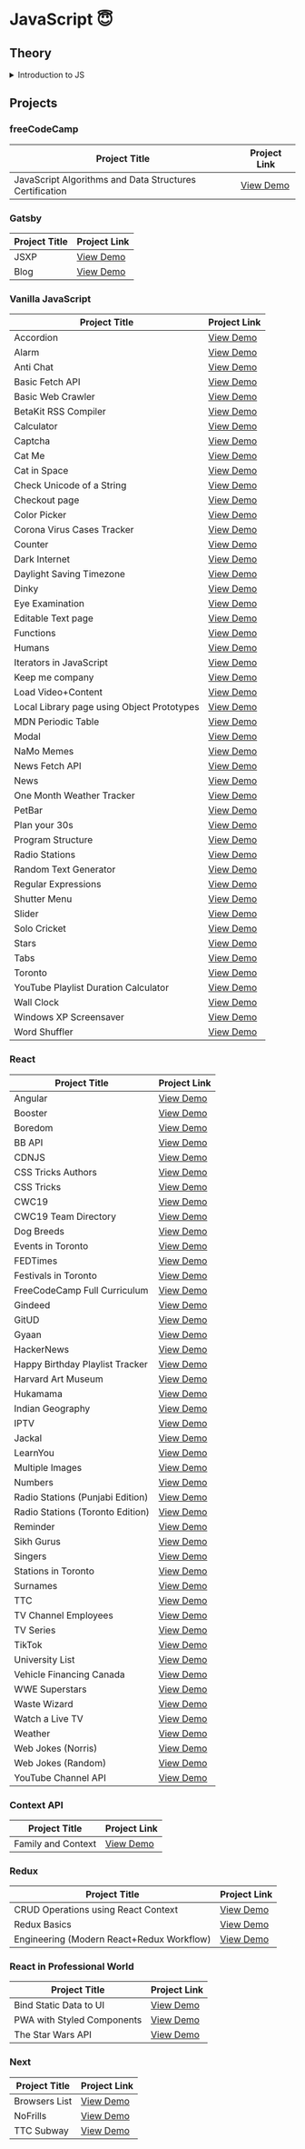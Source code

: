 # JavaScript 😇

## Theory

<details>
  <summary>Introduction to JS</summary>

- JS was created at Mozilla. Mozilla standardized JS under **ECMAScript**.

- ECMAScript 2015 / ES6 is supported by all web browsers.

- If Java was Toronto, then JS is Delhi. They are entirely different languages with different nature.

- If JS was Delhi, it may resemble in parts with Scheme language (if it was Bangalore) or Self language (if it was Mumbai). However, JS is in itself a standalone, general purpose programming language.

- **Core** JS API is able to process data types. I/O execution is dependent on _Host_.

- **Browser** present host environment to write programs that interact via DOM API to perform DOM manipulation, execute I/O operations through embedded devices, display result in HTML/CSS format and much more

- **Node** present host environment to write programs that interact via OS based API to perform network calls, run shell scripts, read or write system files and much more

### Reference

[JavaScript: The Definitive Guide, 7th Edition](https://www.oreilly.com/library/view/javascript-the-definitive/9781491952016/)

</details>

## Projects

### freeCodeCamp

| Project Title                                           | Project Link                                                                          |
| ------------------------------------------------------- | ------------------------------------------------------------------------------------- |
| JavaScript Algorithms and Data Structures Certification | [View Demo](https://www.youtube.com/playlist?list=PLUwWRchG-odq30zS-__AmZQQAcHzpBXaB) |

### Gatsby

| Project Title | Project Link                              |
| ------------- | ----------------------------------------- |
| JSXP          | [View Demo](https://jsxp.netlify.app)     |
| Blog          | [View Demo](https://satrangi.netlify.app) |

### Vanilla JavaScript

| Project Title                              | Project Link                                                             |
| ------------------------------------------ | ------------------------------------------------------------------------ |
| Accordion                                  | [View Demo](https://tpkahlon.github.io/javascript/40)                    |
| Alarm                                      | [View Demo](https://tpkahlon.github.io/javascript/23)                    |
| Anti Chat                                  | [View Demo](https://tpkahlon.github.io/javascript/30)                    |
| Basic Fetch API                            | [View Demo](https://tpkahlon.github.io/javascript/basic-fetch-api)       |
| Basic Web Crawler                          | [View Demo](https://tpkahlon.github.io/javascript/16)                    |
| BetaKit RSS Compiler                       | [View Demo](https://tpkahlon.github.io/javascript/33)                    |
| Calculator                                 | [View Demo](https://tpkahlon.github.io/javascript/calculator)            |
| Captcha                                    | [View Demo](https://tpkahlon.github.io/javascript/45)                    |
| Cat Me                                     | [View Demo](https://tpkahlon.github.io/javascript/cat-gallery)           |
| Cat in Space                               | [View Demo](https://tpkahlon.github.io/javascript/32)                    |
| Check Unicode of a String                  | [View Demo](https://tpkahlon.github.io/javascript/check-unicode)         |
| Checkout page                              | [View Demo](https://tpkahlon.github.io/javascript/17)                    |
| Color Picker                               | [View Demo](https://tpkahlon.github.io/javascript/34)                    |
| Corona Virus Cases Tracker                 | [View Demo](https://tpkahlon.github.io/javascript/29)                    |
| Counter                                    | [View Demo](https://tpkahlon.github.io/javascript/35)                    |
| Dark Internet                              | [View Demo](https://tpkahlon.github.io/javascript/26)                    |
| Daylight Saving Timezone                   | [View Demo](https://tpkahlon.github.io/javascript/1)                     |
| Dinky                                      | [View Demo](https://tpkahlon.github.io/javascript/dinky)                 |
| Eye Examination                            | [View Demo](https://tpkahlon.github.io/javascript/47)                    |
| Editable Text page                         | [View Demo](https://tpkahlon.github.io/javascript/18)                    |
| Functions                                  | [View Demo](https://tpkahlon.github.io/javascript/functions)             |
| Humans                                     | [View Demo](https://tpkahlon.github.io/javascript/27A)                   |
| Iterators in JavaScript                    | [View Demo](https://tpkahlon.github.io/javascript/24)                    |
| Keep me company                            | [View Demo](https://tpkahlon.github.io/javascript/49)                    |
| Load Video+Content                         | [View Demo](https://tpkahlon.github.io/javascript/42)                    |
| Local Library page using Object Prototypes | [View Demo](https://tpkahlon.github.io/javascript/19)                    |
| MDN Periodic Table                         | [View Demo](https://tpkahlon.github.io/javascript/43)                    |
| Modal                                      | [View Demo](https://tpkahlon.github.io/javascript/39)                    |
| NaMo Memes                                 | [View Demo](https://tpkahlon.github.io/javascript/31)                    |
| News Fetch API                             | [View Demo](https://tpkahlon.github.io/javascript/news-fetch-api)        |
| News                                       | [View Demo](https://tpkahlon.github.io/javascript/21)                    |
| One Month Weather Tracker                  | [View Demo](https://tpkahlon.github.io/javascript/3)                     |
| PetBar                                     | [View Demo](https://tpkahlon.github.io/javascript/37)                    |
| Plan your 30s                              | [View Demo](https://tpkahlon.github.io/javascript/50)                    |
| Program Structure                          | [View Demo](https://tpkahlon.github.io/javascript/program-structure)     |
| Radio Stations                             | [View Demo](https://tpkahlon.github.io/javascript/radio-app)             |
| Random Text Generator                      | [View Demo](https://tpkahlon.github.io/javascript/random-text-generator) |
| Regular Expressions                        | [View Demo](https://tpkahlon.github.io/javascript/22)                    |
| Shutter Menu                               | [View Demo](https://tpkahlon.github.io/javascript/38)                    |
| Slider                                     | [View Demo](https://tpkahlon.github.io/javascript/36)                    |
| Solo Cricket                               | [View Demo](https://tpkahlon.github.io/javascript/46)                    |
| Stars                                      | [View Demo](https://tpkahlon.github.io/javascript/stars)                 |
| Tabs                                       | [View Demo](https://tpkahlon.github.io/javascript/41)                    |
| Toronto                                    | [View Demo](https://tpkahlon.github.io/javascript/toronto)               |
| YouTube Playlist Duration Calculator       | [View Demo](https://tpkahlon.github.io/javascript/44)                    |
| Wall Clock                                 | [View Demo](https://tpkahlon.github.io/javascript/25)                    |
| Windows XP Screensaver                     | [View Demo](https://tpkahlon.github.io/javascript/15)                    |
| Word Shuffler                              | [View Demo](https://tpkahlon.github.io/javascript/48)                    |

### React

| Project Title                    | Project Link                                              |
| -------------------------------- | --------------------------------------------------------- |
| Angular                          | [View Demo](https://crudinangularjs.netlify.app)          |
| Booster                          | [View Demo](https://boostmeup.netlify.app)                |
| Boredom                          | [View Demo](https://boredom.netlify.app)                  |
| BB API                           | [View Demo](https://bbapi.netlify.app)                    |
| CDNJS                            | [View Demo](https://jscdn.netlify.app)                    |
| CSS Tricks Authors               | [View Demo](http://tiny.cc/csstricksauthors)              |
| CSS Tricks                       | [View Demo](http://tiny.cc/csstricks)                     |
| CWC19                            | [View Demo](https://crudwithcwc19.netlify.app)            |
| CWC19 Team Directory             | [View Demo](https://cwctd.netlify.app)                    |
| Dog Breeds                       | [View Demo](https://breedsofdogs.netlify.app)             |
| Events in Toronto                | [View Demo](https://eventsto.netlify.app)                 |
| FEDTimes                         | [View Demo](https://fedtimes.netlify.app)                 |
| Festivals in Toronto             | [View Demo](https://festivalsto.netlify.app)              |
| FreeCodeCamp Full Curriculum     | [View Demo](https://fccfc.netlify.app)                    |
| Gindeed                          | [View Demo](https://gindeed.netlify.app)                  |
| GitUD                            | [View Demo](https://gitud.netlify.app)                    |
| Gyaan                            | [View Demo](https://gyaan.netlify.app)                    |
| HackerNews                       | [View Demo](https://top10hackernews.netlify.app)          |
| Happy Birthday Playlist Tracker  | [View Demo](https://hbdsongs.netlify.app)                 |
| Harvard Art Museum               | [View Demo](https://harvard-art-museum.netlify.app)       |
| Hukamama                         | [View Demo](https://hukamnama.netlify.app/)               |
| Indian Geography                 | [View Demo](https://indiangeography.netlify.app)          |
| IPTV                             | [View Demo](https://iptv-org.netlify.app)                 |
| Jackal                           | [View Demo](https://jackal.netlify.app)                   |
| LearnYou                         | [View Demo](https://learnyou.netlify.app)                 |
| Multiple Images                  | [View Demo](https://multiple-images.netlify.app)          |
| Numbers                          | [View Demo](https://numbersapi.netlify.app)               |
| Radio Stations (Punjabi Edition) | [View Demo](https://japji.netlify.app)                    |
| Radio Stations (Toronto Edition) | [View Demo](https://radioto.netlify.app)                  |
| Reminder                         | [View Demo](https://myreminders.netlify.app)              |
| Sikh Gurus                       | [View Demo](https://sikhism.netlify.app)                  |
| Singers                          | [View Demo](https://punjabitopten.netlify.app)            |
| Stations in Toronto              | [View Demo](https://stationsto.netlify.app)               |
| Surnames                         | [View Demo](https://surnames.netlify.app)                 |
| TTC                              | [View Demo](https://ttcinc.netlify.app)                   |
| TV Channel Employees             | [View Demo](https://crudwithemployees.netlify.app)        |
| TV Series                        | [View Demo](https://tvshowsapi.netlify.app/)              |
| TikTok                           | [View Demo](https://tiktoks.netlify.app)                  |
| University List                  | [View Demo](https://universities.netlify.app)             |
| Vehicle Financing Canada         | [View Demo](https://vehicle-financing-canada.netlify.app) |
| WWE Superstars                   | [View Demo](https://wwestars.netlify.app)                 |
| Waste Wizard                     | [View Demo](https://wasteto.netlify.app)                  |
| Watch a Live TV                  | [View Demo](https://bbctoronto.netlify.app)               |
| Weather                          | [View Demo](https://monthlyweather.netlify.app)           |
| Web Jokes (Norris)               | [View Demo](https://jokesbychucknorris.netlify.app)       |
| Web Jokes (Random)               | [View Demo](https://morejokes.netlify.app)                |
| YouTube Channel API              | [View Demo](https://jaanmahal.netlify.app)                |

### Context API

| Project Title      | Project Link                                        |
| ------------------ | --------------------------------------------------- |
| Family and Context | [View Demo](https://family-and-context.netlify.app) |

### Redux

| Project Title                             | Project Link                                             |
| ----------------------------------------- | -------------------------------------------------------- |
| CRUD Operations using React Context       | [View Demo](https://react-context-crud.netlify.app)      |
| Redux Basics                              | [View Demo](https://tpkahlon.github.io/javascript/redux) |
| Engineering (Modern React+Redux Workflow) | [View Demo](https://bmo-engineering.netlify.app)         |

### React in Professional World

| Project Title              | Project Link                                    |
| -------------------------- | ----------------------------------------------- |
| Bind Static Data to UI     | [View Demo](https://cars-list.netlify.app/)     |
| PWA with Styled Components | [View Demo](https://a-random-user.netlify.app/) |
| The Star Wars API          | [View Demo](https://tswa.netlify.app/)          |

### Next

| Project Title | Project Link                                 |
| ------------- | -------------------------------------------- |
| Browsers List | [View Demo](https://browserslist.vercel.app) |
| NoFrills      | [View Demo](https://nofrills.vercel.app)     |
| TTC Subway    | [View Demo](https://ttc-subway.vercel.app)   |
